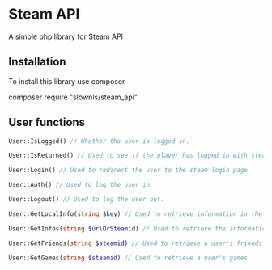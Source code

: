 # Steam API
A simple php library for Steam API

## Installation 
To install this library use composer

composer require "slownls/steam_api"

## User functions

~~~ PHP
User::IsLogged() // Whether the user is logged in.

User::IsReturned() // Used to see if the player has logged in with steam

User::Login() // Used to redirect the user to the steam login page.

User::Auth() // Used to log the user in.

User::Logout() // Used to log the user out.

User::GetLocalInfo(string $key) // Used to retrieve information in the session

User::GetInfos(string $urlOrSteamid) // Used to retrieve the information of a steam user

User::GetFriends(string $steamid) // Used to retrieve a user's friends

User::GetGames(string $steamid) // Used to retrieve a user's games
~~~
